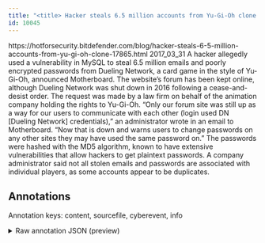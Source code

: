 ```yaml
---
title: "<title> Hacker steals 6.5 million accounts from Yu-Gi-Oh clone  </title>"
id: 10045
---
```


<title> Hacker steals 6.5 million accounts from Yu-Gi-Oh clone  </title>
<source> https://hotforsecurity.bitdefender.com/blog/hacker-steals-6-5-million-accounts-from-yu-gi-oh-clone-17865.html </source>
<date> 2017_03_31 </date>
<text>
A hacker allegedly used a vulnerability in MySQL to steal 6.5 million emails and poorly encrypted passwords from Dueling Network, a card game in the style of Yu-Gi-Oh, announced Motherboard.
The website’s forum has been kept online, although Dueling Network was shut down in 2016 following a cease-and-desist order. The request was made by a law firm on behalf of the animation company holding the rights to Yu-Gi-Oh.
“Only our forum site was still up as a way for our users to communicate with each other (login used DN [Dueling Network] credentials),” an administrator wrote in an email to Motherboard. “Now that is down and warns users to change passwords on any other sites they may have used the same password on.”
The passwords were hashed with the MD5 algorithm, known to have extensive vulnerabilities that allow hackers to get plaintext passwords. A company administrator said not all stolen emails and passwords are associated with individual players, as some accounts appear to be duplicates.
</text>



## Annotations

Annotation keys: content, sourcefile, cyberevent, info

<details>
<summary>Raw annotation JSON (preview)</summary>

```json
{
  "content": "A hacker allegedly used a vulnerability in MySQL to steal 6.5 million emails and poorly encrypted passwords from Dueling Network, a card game in the style of Yu-Gi-Oh, announced Motherboard. The website\u2019s forum has been kept online, although Dueling Network was shut down in 2016 following a cease-and-desist order. The request was made by a law firm on behalf of the animation company holding the rights to Yu-Gi-Oh. \u201cOnly our forum site was still up as a way for our users to communicate with each other (login used DN [Dueling Network] credentials),\u201d an administrator wrote in an email to Motherboard. \u201cNow that is down and warns users to change passwords on any other sites they may have used the same password on.\u201d The passwords were hashed with the MD5 algorithm, known to have extensive vulnerabilities that allow hackers to get plaintext passwords. A company administrator said not all stolen emails and passwords are associated with individual players, as some accounts appear to be duplicates.",
  "sourcefile": "10045.txt",
  "cyberevent": {
    "hopper": [
      {
        "index": 0,
        "relation": "Same",
        "events": [
          {
            "index": "E1",
            "type": "Attack",
            "realis": "Actual",
            "nugget": {
              "startOffset": 52,
              "index": "T2",
              "endOffset": 57,
              "text": "steal"
            },
            "argument": [
              {
                "index": "T1",
                "text": "used a vulnerability in MySQL",
                "endOffset": 48,
                "role": {
                  "CAPEC-Meta": "Excavation",
                  "type": "Attack-Pattern",
                  "confidence": 0.8949504494667053
                },
                "startOffset": 19,
                "type": "Capabilities"
              },
              {
                "index": "T7",
                "external_reference": {
                  "wikidataid": "Q2798820"
                },
                "endOffset": 8,
                "role": {
                  "type": "Attacker"
                },
                "text": "A hacker",
                "startOffset": 0,
                "type": "Person"
              },
              {
                "index": "T3",
                "text": "6.5 million",
                "endOffset": 69,
                "role": {
                  "type": "Number-of-Data"
                },
                "startOffset": 58,
                "type": "Number"
              },
              {
                "index": "T4",
                "text": "emails",
                "endOffset": 76,
                "role": {
                  "type": "Compromised-Data"
                },
                "startOffset": 70,
                "type": "Data"
              },
              {
                "index": "T5",
                "text": "passwords",
                "endOffset": 107,
                "role": {
                  "type": "Compromised-Data"
                },
                "startOffset": 98,
                "type": "PII"
              },
              {
                "index": "T6",
                "external_reference": {
                  "dbpediaURI": "http://dbpedia.org/resource/Dueling_Network"
                },
                "endOffset": 128,
                "role": {
                  "type": "Victim"
                },
                "text": "Dueling Network",
                "startOffset": 113,
                "type": "System"
              }
            ],
            "subtype": "Databreach"
          },
          {
            "index": "E2",
            "type": "Attack",
            "realis": "Actual",
            "nugget": {
              "startOffset": 832,
              "index": "T10",
              "endOffset": 835,
              "text": "get"
            },
            "argument": [
              {
                "index": "T9",
                "text": "hackers
```
</details>
